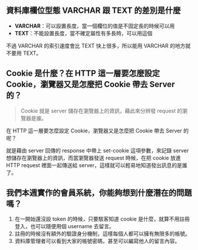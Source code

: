 ## 資料庫欄位型態 VARCHAR 跟 TEXT 的差別是什麼
- **VARCHAR**：可以設置長度，當一個欄位的值是不固定長的時候可以用
- **TEXT**：不能設置長度，當不確定屬性有多長時，可以用這個

不過 VARCHAR 的索引速度會比 TEXT 快上很多，所以能用 VARCHAR 的地方就不要用 TEXT。


## Cookie 是什麼？在 HTTP 這一層要怎麼設定 Cookie，瀏覽器又是怎麼把 Cookie 帶去 Server 的？
> Cookie 就是 server 儲存在瀏覽器上的資訊，藉此來分辨發 request 的瀏覽器是誰。

在 HTTP 這一層要怎麼設定 Cookie，瀏覽器又是怎麼把 Cookie 帶去 Server 的呢？

就是藉由 server 回傳的 response 中帶上 set-cookie 這項參數，來記錄 server 想儲存在瀏覽器上的資訊，而當瀏覽器發送 request 時候，在把 cookie 放進 HTTP request 裡面一起傳送給 server，這樣就可以輕易地知道發出訊息的是誰了。


## 我們本週實作的會員系統，你能夠想到什麼潛在的問題嗎？
1. 在一開始還沒設 token 的時候，只要駭客知道 cookie 是什麼，就算不用註冊登入，也可以隨便用個 username 去留言。
2. 註冊的時候沒有額外的驗證身分機制，這樣每個人都可以擁有無限多的帳號。
3. 資料庫管理者可以看到大家的帳號密碼，甚至可以編寫他人的留言內容。
